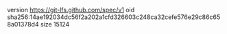 version https://git-lfs.github.com/spec/v1
oid sha256:14ae192034dc56f2a202a1cfd326603c248ca32cefe576e29c86c658a01378d4
size 15124
